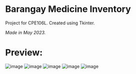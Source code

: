 # Barangay Medicine Inventory
Project for CPE106L. Created using Tkinter.

_Made in May 2023._

# Preview:
![image](https://github.com/user-attachments/assets/80c59596-3843-4b71-8b12-e74edc1a6b63)
![image](https://github.com/user-attachments/assets/ee883ab7-0b5a-47c2-a2e0-ca4c5fd7a015)
![image](https://github.com/user-attachments/assets/0d215a97-cef5-47bf-8bb9-ce86482aa23a)
![image](https://github.com/user-attachments/assets/5e136097-fcb6-43e6-9cd2-ae07509243d0)
![image](https://github.com/user-attachments/assets/197b354b-015b-45fc-9b8e-adb31840f0b5)




